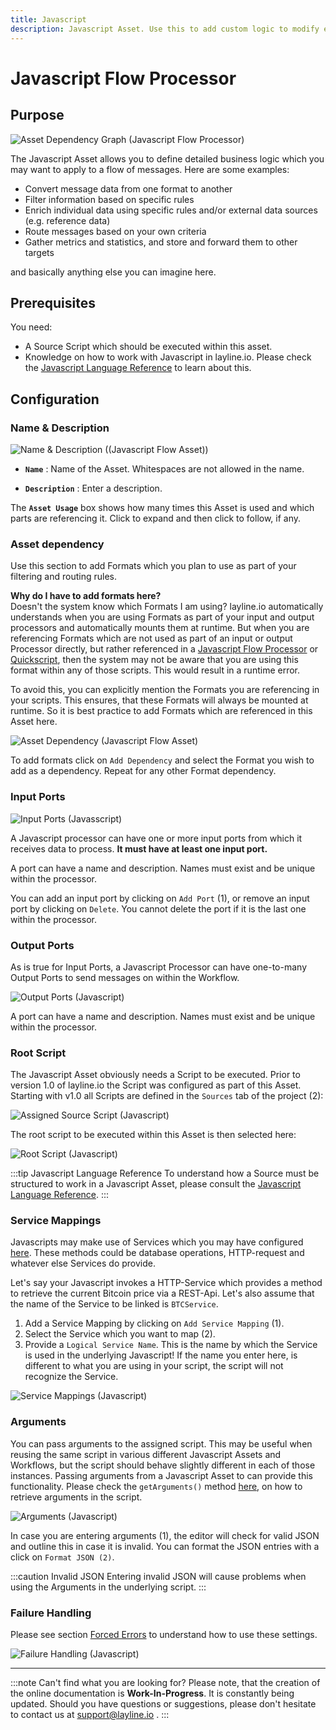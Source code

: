 ```yaml
---
title: Javascript
description: Javascript Asset. Use this to add custom logic to modify event content, filter, route, enrich, etc.
---
```


# Javascript Flow Processor

## Purpose

![](.asset-flow-javascript_images/f332d000.png "Asset Dependency Graph (Javascript Flow Processor)")

The Javascript Asset allows you to define detailed business logic which you may want to apply to a flow of messages.
Here are some examples:

* Convert message data from one format to another
* Filter information based on specific rules
* Enrich individual data using specific rules and/or external data sources (e.g. reference data)
* Route messages based on your own criteria
* Gather metrics and statistics, and store and forward them to other targets

and basically anything else you can imagine here.

## Prerequisites

You need:

* A Source Script which should be executed within this asset.
* Knowledge on how to work with Javascript in layline.io. Please check
  the [Javascript Language Reference](/docs/lang-ref/javascript/javascript_introduction) to learn about this.

## Configuration

### Name & Description

![Name & Description ((Javascript Flow Asset))](.asset-flow-javascript_images/0f67058e.png "Name & Description (Javascript)")

* **`Name`** : Name of the Asset. Whitespaces are not allowed in the name.

* **`Description`** : Enter a description.

The **`Asset Usage`** box shows how many times this Asset is used and which parts are referencing it. Click to expand
and then click to follow, if any.

### Asset dependency

Use this section to add Formats which you plan to use as part of your filtering and routing rules.

**Why do I have to add formats here?**  
Doesn't the system know which Formats I am using?
layline.io automatically understands when you are using Formats as part of your input and output processors and automatically mounts them at runtime.
But when you are referencing Formats which are not used as part of an input or output Processor directly, but rather referenced in a [Javascript Flow Processor](/docs/assets/processors-flow/asset-flow-javascript) or [Quickscript](/docs/category/quickscript), then the system may not be aware that you are using this format within any of those scripts.
This would result in a runtime error.

To avoid this, you can explicitly mention the Formats you are referencing in your scripts.
This ensures, that these Formats will always be mounted at runtime.
So it is best practice to add Formats which are referenced in this Asset here.

![Asset Dependency (Javascript Flow Asset)](.asset-flow-javascript_images/56e288c3.png)

To add formats click on `Add Dependency` and select the Format you wish to add as a dependency.
Repeat for any other Format dependency.

### Input Ports

![](.asset-flow-javascript_images/a7716e4f.png "Input Ports (Javasscript)")

A Javascript processor can have one or more input ports from which it receives data to process.
**It must have at least one input port.**

A port can have a name and description. Names must exist and be unique within the processor.

You can add an input port by clicking on `Add Port` (1), or remove an input port by clicking on `Delete`.
You cannot delete the port if it is the last one within the processor.

### Output Ports

As is true for Input Ports, a Javascript Processor can have one-to-many Output Ports to send messages on within the
Workflow.

![](.asset-flow-javascript_images/5d782757.png "Output Ports (Javascript)")

A port can have a name and description. Names must exist and be unique within the processor.

### Root Script

The Javascript Asset obviously needs a Script to be executed. Prior to version 1.0 of layline.io the Script was
configured as part of this Asset. Starting with v1.0 all Scripts are defined in the `Sources` tab of the project (2):

![](.asset-flow-javascript_images/dfe7c5b3.png "Assigned Source Script (Javascript)")

The root script to be executed within this Asset is then selected here:

![](.asset-flow-javascript_images/03da4a4c.png "Root Script (Javascript)")

:::tip Javascript Language Reference
To understand how a Source must be structured to work in a Javascript Asset, please consult
the [Javascript Language Reference](/docs/lang-ref/javascript/javascript_introduction).
:::

### Service Mappings

Javascripts may make use of Services which you may have
configured [here](/docs/assets/services/asset-service-introduction#purpose-of-services). These methods could be database
operations, HTTP-request and whatever else Services do provide.

Let's say your Javascript invokes a HTTP-Service which provides a method to retrieve the current Bitcoin price via a
REST-Api. Let's also assume that the name of the Service to be linked is `BTCService`.

1. Add a Service Mapping by clicking on `Add Service Mapping` (1).
2. Select the Service which you want to map (2).
3. Provide a `Logical Service Name`. This is the name by which the Service is used in the underlying Javascript! If the
   name you enter here, is different to what you are using in your script, the script will not recognize the Service.

![](.asset-flow-javascript_images/1ec904b5.png "Service Mappings (Javascript)")

### Arguments

You can pass arguments to the assigned script. This may be useful when reusing the same script in various different
Javascript Assets and Workflows, but the script should behave slightly different in each of those instances.
Passing arguments from a Javascript Asset to can provide this functionality. Please check the `getArguments()`
method [here](/docs/lang-ref/javascript/API/classes/Processor#getarguments), on how to retrieve arguments in the script.

![](.asset-flow-javascript_images/140789d3.png "Arguments (Javascript)")

In case you are entering arguments (1), the editor will check for valid JSON and outline this in case it is invalid.
You can format the JSON entries with a click on `Format JSON (2)`.

:::caution Invalid JSON
Entering invalid JSON will cause problems when using the Arguments in the underlying script.
:::

### Failure Handling

Please see section [Forced Errors](/docs/lang-ref/javascript/javascript_introduction#forced-errors) to understand how to use these settings.

![](.asset-flow-javascript_images/9f6e7657.png "Failure Handling (Javascript)")

---

:::note Can't find what you are looking for?
Please note, that the creation of the online documentation is **Work-In-Progress**. It is constantly being updated.
Should you have questions or suggestions, please don't hesitate to contact us at support@layline.io .
:::

